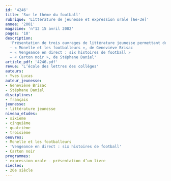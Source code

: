 ```yaml
---
id: '4246'
title: 'Sur le thème du football'
rubrique: 'Littérature de jeunesse et expression orale [6e-3e]'
annee: '2001'
magazine: 'n°12 15 avril 2002'
pages: '10'
description: 
  'Présentation de trois ouvrages de littérature jeunesse permettant de travailler l’expression orale :
  – « Monelle et les footballeurs », de Geneviève Brisac
  – « Vengeance en direct : six histoires de football »
  – « Carton noir », de Stéphane Daniel'
article_pdf: '4246.pdf'
revue: 'L’école des lettres des collèges'
auteurs:
- Yves Lucas
auteur_jeunesse:
- Geneviève Brisac
- Stéphane Daniel
disciplines:
- français
jeunesse:
- littérature jeunesse
niveau_etudes:
- sixième
- cinquième
- quatrième
- troisième
oeuvres:
- Monelle et les footballeurs
- 'Vengeance en direct : six histoires de football'
- Carton noir
programmes:
- expression orale - présentation d’un livre
siecles:
- 20e siècle
---
```

